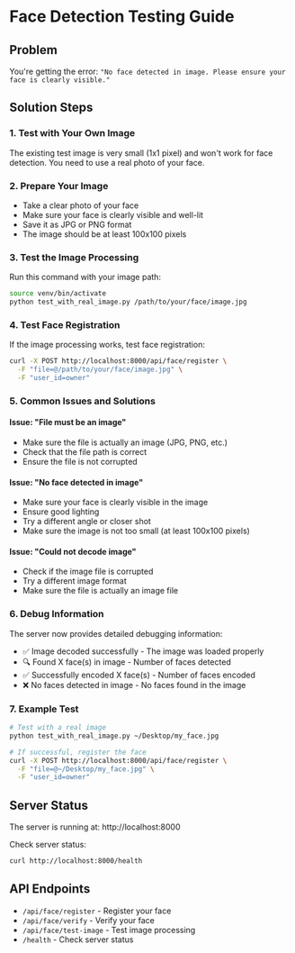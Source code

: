 # Face Detection Testing Guide

## Problem
You're getting the error: `"No face detected in image. Please ensure your face is clearly visible."`

## Solution Steps

### 1. Test with Your Own Image
The existing test image is very small (1x1 pixel) and won't work for face detection. You need to use a real photo of your face.

### 2. Prepare Your Image
- Take a clear photo of your face
- Make sure your face is clearly visible and well-lit
- Save it as JPG or PNG format
- The image should be at least 100x100 pixels

### 3. Test the Image Processing
Run this command with your image path:
```bash
source venv/bin/activate
python test_with_real_image.py /path/to/your/face/image.jpg
```

### 4. Test Face Registration
If the image processing works, test face registration:
```bash
curl -X POST http://localhost:8000/api/face/register \
  -F "file=@/path/to/your/face/image.jpg" \
  -F "user_id=owner"
```

### 5. Common Issues and Solutions

#### Issue: "File must be an image"
- Make sure the file is actually an image (JPG, PNG, etc.)
- Check that the file path is correct
- Ensure the file is not corrupted

#### Issue: "No face detected in image"
- Make sure your face is clearly visible in the image
- Ensure good lighting
- Try a different angle or closer shot
- Make sure the image is not too small (at least 100x100 pixels)

#### Issue: "Could not decode image"
- Check if the image file is corrupted
- Try a different image format
- Make sure the file is actually an image file

### 6. Debug Information
The server now provides detailed debugging information:
- ✅ Image decoded successfully - The image was loaded properly
- 🔍 Found X face(s) in image - Number of faces detected
- ✅ Successfully encoded X face(s) - Number of faces encoded
- ❌ No faces detected in image - No faces found in the image

### 7. Example Test
```bash
# Test with a real image
python test_with_real_image.py ~/Desktop/my_face.jpg

# If successful, register the face
curl -X POST http://localhost:8000/api/face/register \
  -F "file=@~/Desktop/my_face.jpg" \
  -F "user_id=owner"
```

## Server Status
The server is running at: http://localhost:8000

Check server status:
```bash
curl http://localhost:8000/health
```

## API Endpoints
- `/api/face/register` - Register your face
- `/api/face/verify` - Verify your face
- `/api/face/test-image` - Test image processing
- `/health` - Check server status 